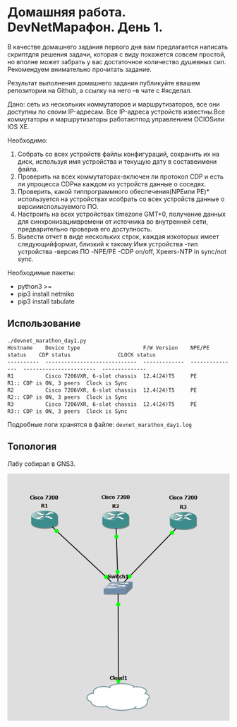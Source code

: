 # Домашняя работа. DevNetМарафон. День 1.

В качестве домашнего задания первого дня вам предлагается написать скриптдля решения задачи,
которая с виду покажется совсем простой, но вполне может забрать у вас достаточное количество душевных сил.
Рекомендуем внимательно прочитать задание.

Результат выполнения домашнего задания публикуйте ввашем репозитории на Github,
а ссылку на него –в чате с #ясделал.

Дано: сеть из нескольких коммутаторов и маршрутизаторов, все они доступны по своим IP-адресам.
Все IP-адреса устройств известны.Все коммутаторы и маршрутизаторы работаютпод управлением ОСIOSили IOS XE.

Необходимо:
1. Собрать со всех устройств файлы конфигураций, сохранить их на диск, используя имя устройства и текущую дату в составеимени файла.
2. Проверить на всех коммутаторах-включен ли протокол CDP и есть ли упроцесса CDPна каждом из устройств данные о соседях.
3. Проверить, какой типпрограммного обеспечения(NPEили PE)* используется на устройствах исобрать со всех устройств данные о версиииспользуемого ПО.
4. Настроить на всех устройствах timezone GMT+0, получение данных для синхронизациивремени от источника во внутренней сети, предварительно проверив его доступность.
5. Вывести отчет в виде нескольких строк, каждая изкоторых имеет следующийформат, близкий к такому:Имя устройства -тип устройства -версия ПО -NPE/PE -CDP on/off, Xpeers-NTP in sync/not sync.  

Необходимые пакеты:
* python3 >=
* pip3 install netmiko
* pip3 install tabulate

## Использование
```
./devnet_marathon_day1.py 
Hostname    Device type                    F/W Version    NPE/PE status    CDP status               CLOCK status
----------  -----------------------------  -------------  ---------------  -----------------------  --------------
R1          Cisco 7206VXR, 6-slot chassis  12.4(24)T5     PE               R1:: CDP is ON, 3 peers  Clock is Sync
R2          Cisco 7206VXR, 6-slot chassis  12.4(24)T5     PE               R2:: CDP is ON, 3 peers  Clock is Sync
R3          Cisco 7206VXR, 6-slot chassis  12.4(24)T5     PE               R3:: CDP is ON, 3 peers  Clock is Sync
```
Подробные логи хранятся в файле: `devnet_marathon_day1.log`

## Топология
Лабу собирал в GNS3.

![Topology](https://github.com/Savamoti/devnet_marathon/blob/master/topology.png)
